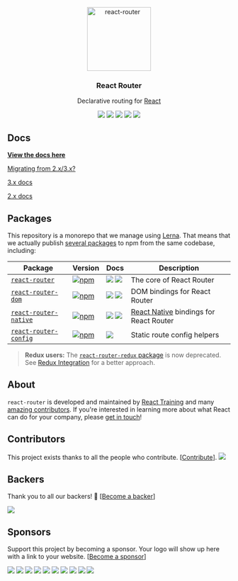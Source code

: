 <p align="center">
  <a href="https://reacttraining.com/react-router/">
    <img alt="react-router" src="https://reacttraining.com/react-router/android-chrome-144x144.png" width="144">
  </a>
</p>

<h3 align="center">
  React Router
</h3>

<p align="center">
  Declarative routing for <a href="https://facebook.github.io/react">React</a>
</p>

<p align="center">
  <a href="https://www.npmjs.com/package/react-router"><img src="https://img.shields.io/npm/v/react-router.svg?style=flat-square"></a>
  <a href="https://www.npmjs.com/package/react-router"><img src="https://img.shields.io/npm/dm/react-router.svg?style=flat-square"></a>
  <a href="https://travis-ci.org/ReactTraining/react-router"><img src="https://img.shields.io/travis/ReactTraining/react-router/master.svg?style=flat-square"></a>
  <a href="#backers" alt="sponsors on Open Collective"><img src="https://opencollective.com/react-router/backers/badge.svg?style=flat-square" /></a> 
  <a href="#sponsors" alt="Sponsors on Open Collective"><img src="https://opencollective.com/react-router/sponsors/badge.svg?style=flat-square" /></a> 
</p>

## Docs

**[View the docs here](https://reacttraining.com/react-router)**

[Migrating from 2.x/3.x?](/packages/react-router/docs/guides/migrating.md)

[3.x docs](https://github.com/ReactTraining/react-router/blob/v3/docs)

[2.x docs](https://github.com/ReactTraining/react-router/blob/v2.8.1/docs)

## Packages

This repository is a monorepo that we manage using [Lerna](https://github.com/lerna/lerna). That means that we actually publish [several packages](/packages) to npm from the same codebase, including:

| Package                                                | Version                                                                                                                             | Docs                                                                                                                                                                                                                                                                          | Description                                                                        |
| ------------------------------------------------------ | ----------------------------------------------------------------------------------------------------------------------------------- | ----------------------------------------------------------------------------------------------------------------------------------------------------------------------------------------------------------------------------------------------------------------------------- | ---------------------------------------------------------------------------------- |
| [`react-router`](/packages/react-router)               | [![npm](https://img.shields.io/npm/v/react-router.svg?style=flat-square)](https://www.npmjs.com/package/react-router)               | [![](https://img.shields.io/badge/API%20Docs-site-green.svg?style=flat-square)](https://reacttraining.com/react-router/core/guides/quick-start) [![](https://img.shields.io/badge/API%20Docs-markdown-lightgrey.svg?style=flat-square)](/packages/react-router/docs)          | The core of React Router                                                           |
| [`react-router-dom`](/packages/react-router-dom)       | [![npm](https://img.shields.io/npm/v/react-router-dom.svg?style=flat-square)](https://www.npmjs.com/package/react-router-dom)       | [![](https://img.shields.io/badge/API%20Docs-site-green.svg?style=flat-square)](https://reacttraining.com/react-router/web/guides/quick-start) [![](https://img.shields.io/badge/API%20Docs-markdown-lightgrey.svg?style=flat-square)](/packages/react-router-dom/docs)       | DOM bindings for React Router                                                      |
| [`react-router-native`](/packages/react-router-native) | [![npm](https://img.shields.io/npm/v/react-router-native.svg?style=flat-square)](https://www.npmjs.com/package/react-router-native) | [![](https://img.shields.io/badge/API%20Docs-site-green.svg?style=flat-square)](https://reacttraining.com/react-router/native/guides/quick-start) [![](https://img.shields.io/badge/API%20Docs-markdown-lightgrey.svg?style=flat-square)](/packages/react-router-native/docs) | [React Native](https://facebook.github.io/react-native/) bindings for React Router |
| [`react-router-config`](/packages/react-router-config) | [![npm](https://img.shields.io/npm/v/react-router-config.svg?style=flat-square)](https://www.npmjs.com/package/react-router-config) | [![](https://img.shields.io/badge/API%20Docs-readme-orange.svg?style=flat-square)](/packages/react-router-config/#readme)                                                                                                                                                     | Static route config helpers                                                        |

> **Redux users:** The [`react-router-redux` package](https://github.com/ReactTraining/react-router/tree/5345a820818c8d43ac923558670538a479ac2234/packages/react-router-redux) is now deprecated. See [Redux Integration](https://reacttraining.com/react-router/web/guides/redux-integration) for a better approach.

## About

`react-router` is developed and maintained by [React Training](https://reacttraining.com) and many [amazing contributors](https://github.com/ReactTraining/react-router/graphs/contributors). If you're interested in learning more about what React can do for your company, please [get in touch](mailto:hello@reacttraining.com)!

## Contributors

This project exists thanks to all the people who contribute. [[Contribute](CONTRIBUTING.md)].
<a href="https://github.com/ReactTraining/react-router/graphs/contributors"><img src="https://opencollective.com/react-router/contributors.svg?width=890&button=false" /></a>

## Backers

Thank you to all our backers! 🙏 [[Become a backer](https://opencollective.com/react-router#backer)]

<a href="https://opencollective.com/react-router#backers" target="_blank"><img src="https://opencollective.com/react-router/backers.svg?width=890"></a>

## Sponsors

Support this project by becoming a sponsor. Your logo will show up here with a link to your website. [[Become a sponsor](https://opencollective.com/react-router#sponsor)]

<a href="https://opencollective.com/react-router/sponsor/0/website" target="_blank"><img src="https://opencollective.com/react-router/sponsor/0/avatar.svg"></a>
<a href="https://opencollective.com/react-router/sponsor/1/website" target="_blank"><img src="https://opencollective.com/react-router/sponsor/1/avatar.svg"></a>
<a href="https://opencollective.com/react-router/sponsor/2/website" target="_blank"><img src="https://opencollective.com/react-router/sponsor/2/avatar.svg"></a>
<a href="https://opencollective.com/react-router/sponsor/3/website" target="_blank"><img src="https://opencollective.com/react-router/sponsor/3/avatar.svg"></a>
<a href="https://opencollective.com/react-router/sponsor/4/website" target="_blank"><img src="https://opencollective.com/react-router/sponsor/4/avatar.svg"></a>
<a href="https://opencollective.com/react-router/sponsor/5/website" target="_blank"><img src="https://opencollective.com/react-router/sponsor/5/avatar.svg"></a>
<a href="https://opencollective.com/react-router/sponsor/6/website" target="_blank"><img src="https://opencollective.com/react-router/sponsor/6/avatar.svg"></a>
<a href="https://opencollective.com/react-router/sponsor/7/website" target="_blank"><img src="https://opencollective.com/react-router/sponsor/7/avatar.svg"></a>
<a href="https://opencollective.com/react-router/sponsor/8/website" target="_blank"><img src="https://opencollective.com/react-router/sponsor/8/avatar.svg"></a>
<a href="https://opencollective.com/react-router/sponsor/9/website" target="_blank"><img src="https://opencollective.com/react-router/sponsor/9/avatar.svg"></a>
